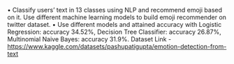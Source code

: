 • Classify users’ text in 13 classes using NLP and recommend emoji based on it. Use different machine learning models to build emoji recommender on twitter dataset.
• Use different models and attained accuracy with Logistic Regression: accuracy 34.52%, Decision Tree Classifier: accuracy 26.87%, Multinomial Naive Bayes: accuracy 31.9%.
Dataset Link - https://www.kaggle.com/datasets/pashupatigupta/emotion-detection-from-text
